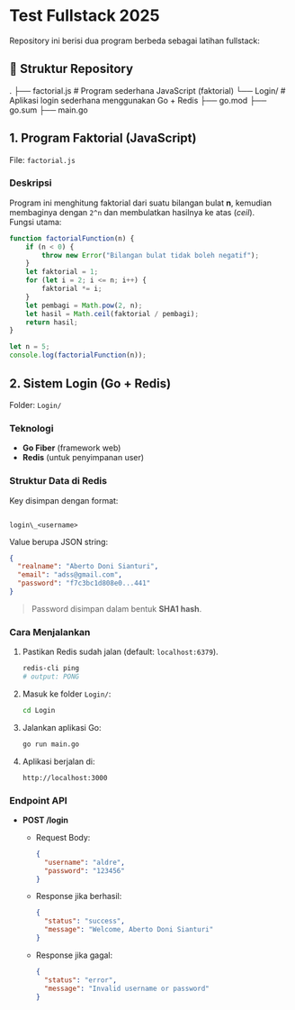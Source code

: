 # Test Fullstack 2025

Repository ini berisi dua program berbeda sebagai latihan fullstack:

## 📂 Struktur Repository
.
├── factorial.js # Program sederhana JavaScript (faktorial)
└── Login/ # Aplikasi login sederhana menggunakan Go + Redis
├── go.mod
├── go.sum
├── main.go

## 1. Program Faktorial (JavaScript)

File: `factorial.js`

### Deskripsi
Program ini menghitung faktorial dari suatu bilangan bulat **n**, kemudian membaginya dengan `2^n` dan membulatkan hasilnya ke atas (*ceil*).  
Fungsi utama:
```js
function factorialFunction(n) {
    if (n < 0) {
        throw new Error("Bilangan bulat tidak boleh negatif");
    }
    let faktorial = 1;
    for (let i = 2; i <= n; i++) {
        faktorial *= i;
    }
    let pembagi = Math.pow(2, n);
    let hasil = Math.ceil(faktorial / pembagi);
    return hasil;
}

let n = 5;
console.log(factorialFunction(n));
```

## 2. Sistem Login (Go + Redis)

Folder: `Login/`

### Teknologi
- **Go Fiber** (framework web)
- **Redis** (untuk penyimpanan user)

### Struktur Data di Redis
Key disimpan dengan format:
```

login\_<username>

````

Value berupa JSON string:
```json
{
  "realname": "Aberto Doni Sianturi",
  "email": "adss@gmail.com",
  "password": "f7c3bc1d808e0...441" 
}
````

> Password disimpan dalam bentuk **SHA1 hash**.

### Cara Menjalankan

1. Pastikan Redis sudah jalan (default: `localhost:6379`).

   ```bash
   redis-cli ping
   # output: PONG
   ```

2. Masuk ke folder `Login/`:

   ```bash
   cd Login
   ```

3. Jalankan aplikasi Go:

   ```bash
   go run main.go
   ```

4. Aplikasi berjalan di:

   ```
   http://localhost:3000
   ```

### Endpoint API

* **POST /login**

  * Request Body:

    ```json
    {
      "username": "aldre",
      "password": "123456"
    }
    ```
  * Response jika berhasil:

    ```json
    {
      "status": "success",
      "message": "Welcome, Aberto Doni Sianturi"
    }
    ```
  * Response jika gagal:

    ```json
    {
      "status": "error",
      "message": "Invalid username or password"
    }
    ```
